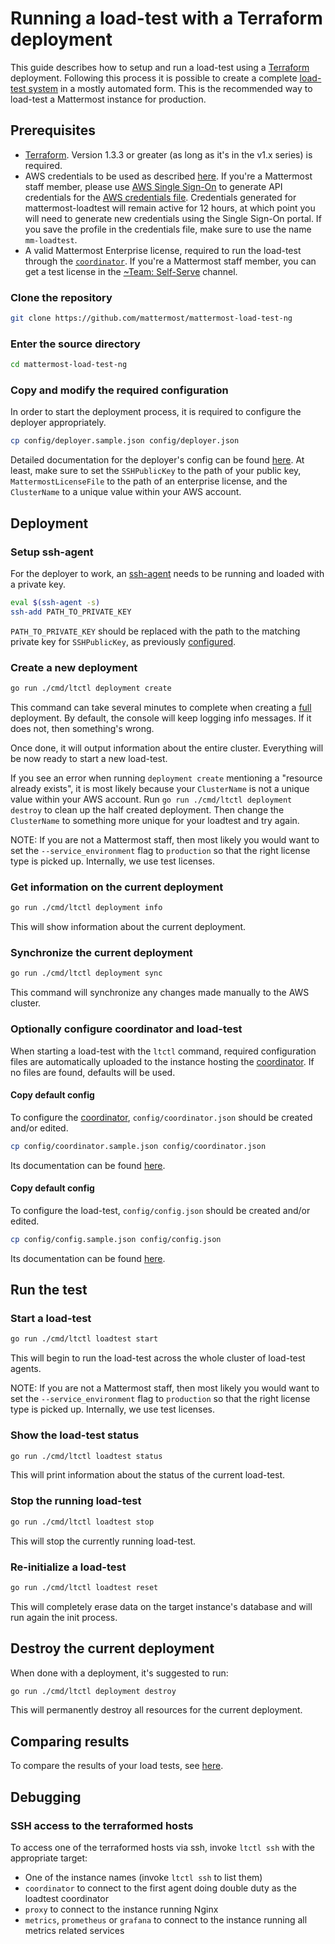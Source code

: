 # Running a load-test with a Terraform deployment

This guide describes how to setup and run a load-test using a [Terraform](https://www.terraform.io/intro/index.html) deployment.
Following this process it is possible to create a complete [load-test system](loadtest_system.md) in a mostly automated form.
This is the recommended way to load-test a Mattermost instance for production.

## Prerequisites

- [Terraform](https://learn.hashicorp.com/terraform/getting-started/install). Version 1.3.3 or greater (as long as it's in the v1.x series) is required.
- AWS credentials to be used as described [here](https://www.terraform.io/docs/providers/aws/index.html#authentication-and-configuration). If you're a Mattermost staff member, please use [AWS Single Sign-On](https://aws.amazon.com/blogs/security/aws-single-sign-on-now-enables-command-line-interface-access-for-aws-accounts-using-corporate-credentials/) to generate API credentials for the [AWS credentials file](https://www.terraform.io/docs/providers/aws/index.html#shared-credentials-file). Credentials generated for mattermost-loadtest will remain active for 12 hours, at which point you will need to generate new credentials using the Single Sign-On portal. If you save the profile in the credentials file, make sure to use the name `mm-loadtest`.
- A valid Mattermost Enterprise license, required to run the load-test through the [`coordinator`](coordinator.md). If you're a Mattermost staff member, you can get a test license in the [~Team: Self-Serve](https://community.mattermost.com/private-core/channels/team-self-serve) channel.

### Clone the repository

```sh
git clone https://github.com/mattermost/mattermost-load-test-ng
```

### Enter the source directory

```sh
cd mattermost-load-test-ng
```

### Copy and modify the required configuration

In order to start the deployment process, it is required to configure the deployer appropriately.

```sh
cp config/deployer.sample.json config/deployer.json
```

Detailed documentation for the deployer's config can be found [here](config/deployer.md). At least, make sure to set the `SSHPublicKey` to the path of your public key, `MattermostLicenseFile` to the path of an enterprise license, and the `ClusterName` to a unique value within your AWS account. 

## Deployment

### Setup ssh-agent

For the deployer to work, an [ssh-agent](https://linux.die.net/man/1/ssh-agent) needs to be running and loaded with a private key.

```sh
eval $(ssh-agent -s)
ssh-add PATH_TO_PRIVATE_KEY
```

`PATH_TO_PRIVATE_KEY` should be replaced with the path to the matching private key for `SSHPublicKey`, as previously [configured](config/deployer.md).

### Create a new deployment

```sh
go run ./cmd/ltctl deployment create
```

This command can take several minutes to complete when creating a [full](loadtest_system.md) deployment. By default, the console will keep logging info messages. If it does not, then something's wrong.

Once done, it will output information about the entire cluster. Everything will be now ready to start a new load-test.

If you see an error when running `deployment create` mentioning a "resource already exists", it is most likely because your `ClusterName` is not a unique value within your AWS account. Run `go run ./cmd/ltctl deployment destroy` to clean up the half created deployment. Then change the `ClusterName` to something more unique for your loadtest and try again.

NOTE: If you are not a Mattermost staff, then most likely you would want to set the `--service_environment` flag to `production` so that the right license type is picked up. Internally, we use test licenses.

### Get information on the current deployment

```sh
go run ./cmd/ltctl deployment info
```

This will show information about the current deployment.

### Synchronize the current deployment

```sh
go run ./cmd/ltctl deployment sync
```

This command will synchronize any changes made manually to the AWS cluster.

### Optionally configure coordinator and load-test

When starting a load-test with the `ltctl` command, required configuration files are automatically uploaded to the instance hosting the [coordinator](coordinator.md).
If no files are found, defaults will be used.

#### Copy default config

To configure the [coordinator](coordinator.md), `config/coordinator.json` should be created and/or edited.

```sh
cp config/coordinator.sample.json config/coordinator.json
```

Its documentation can be found [here](config/coordinator.md).

#### Copy default config

To configure the load-test, `config/config.json` should be created and/or edited.

```sh
cp config/config.sample.json config/config.json
```

Its documentation can be found [here](config/config.md).

## Run the test

### Start a load-test

```sh
go run ./cmd/ltctl loadtest start
```

This will begin to run the load-test across the whole cluster of load-test agents.

NOTE: If you are not a Mattermost staff, then most likely you would want to set the `--service_environment` flag to `production` so that the right license type is picked up. Internally, we use test licenses.

### Show the load-test status

```sh
go run ./cmd/ltctl loadtest status
```

This will print information about the status of the current load-test.

### Stop the running load-test

```sh
go run ./cmd/ltctl loadtest stop
```

This will stop the currently running load-test.

### Re-initialize a load-test
    
```sh
go run ./cmd/ltctl loadtest reset
```

This will completely erase data on the target instance's database and will run again the init process.

## Destroy the current deployment

When done with a deployment, it's suggested to run:

```sh
go run ./cmd/ltctl deployment destroy
```

This will permanently destroy all resources for the current deployment.

## Comparing results

To compare the results of your load tests, see [here](compare.md).

## Debugging

### SSH access to the terraformed hosts

To access one of the terraformed hosts via ssh, invoke `ltctl ssh` with the appropriate target:
* One of the instance names (invoke `ltctl ssh` to list them)
* `coordinator` to connect to the first agent doing double duty as the loadtest coordinator
* `proxy` to connect to the instance running Nginx
* `metrics`, `prometheus` or `grafana` to connect to the instance running all metrics related services
